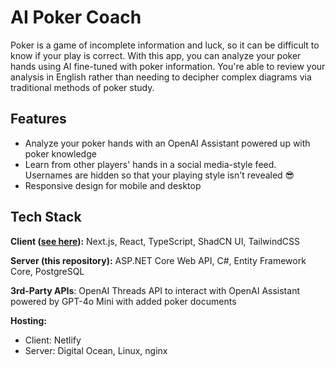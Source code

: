 # AI Poker Coach

Poker is a game of incomplete information and luck, so it can be difficult to know if your play is correct. With this app, you can analyze your poker hands using AI fine-tuned with poker information. You're able to review your analysis in English rather than needing to decipher complex diagrams via traditional methods of poker study.

## Features

- Analyze your poker hands with an OpenAI Assistant powered up with poker knowledge
- Learn from other players' hands in a social media-style feed. Usernames are hidden so that your playing style isn't revealed 😎
- Responsive design for mobile and desktop

## Tech Stack

**Client ([see here](https://github.com/willbraun/ai-poker-coach-frontend)):** Next.js, React, TypeScript, ShadCN UI, TailwindCSS

**Server (this repository):** ASP.NET Core Web API, C#, Entity Framework Core, PostgreSQL

**3rd-Party APIs**: OpenAI Threads API to interact with OpenAI Assistant powered by GPT-4o Mini with added poker documents

**Hosting:**

- Client: Netlify
- Server: Digital Ocean, Linux, nginx
